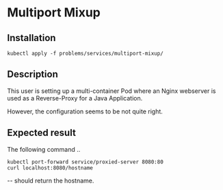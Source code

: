 # Multiport Mixup

## Installation
```
kubectl apply -f problems/services/multiport-mixup/
```

## Description

This user is setting up a multi-container Pod where an Nginx webserver is used as a Reverse-Proxy for a Java Application.

However, the configuration seems to be not quite right.

## Expected result

The following command ..
```
kubectl port-forward service/proxied-server 8080:80
curl localhost:8080/hostname
```
-- should return the hostname.